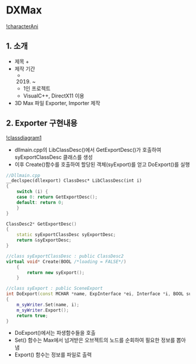 # DXMax
[!characterAni](./img/maxexporter.gif)

## 1. 소개
- 제목
  + 
- 제작 기간 
  + 2019. ~ 
  + 1인 프로젝트
  + VisualC++, DirectX11 이용
- 3D Max 파일 Exporter, Importer 제작

 ## 2. Exporter 구현내용

[!classdiagram1](./img/1.png)
- dllmain.cpp의 LibClassDesc()에서 GetExportDesc()가 호출하여 syExportClassDesc 클래스를 생성
- 이후 Create()함수를 호출하여 할당된 객체(syExport)를 얻고 DoExport()를 실행

```C++
//Dllmain.cpp
__declspec(dllexport) ClassDesc* LibClassDesc(int i)
{
	switch (i) {
	case 0: return GetExportDesc();
	default: return 0;
	}
}

```

```C++
ClassDesc2* GetExportDesc()
{
	static syExportClassDesc syExportDesc;
	return &syExportDesc;
}

```

```C++
//class syExportClassDesc : public ClassDesc2
virtual void* Create(BOOL /*loading = FALSE*/) 
	{  
		return new syExport();
	}

```

```C++
//class syExport : public SceneExport
int	DoExport(const MCHAR *name, ExpInterface *ei, Interface *i, BOOL suppressPrompts, DWORD options )
{
	m_syWriter.Set(name, i);
	m_syWriter.Export();
	return true;
}

```
- DoExport()에서는 파생함수들을 호출
- Set() 함수는 Max에서 넘겨받은 오브젝트의 노드를 순회하여 필요한 정보를 뽑아냄 
- Export() 함수는 정보를 파일로 출력

